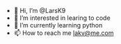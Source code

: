 - 👋 Hi, I’m @LarsK9
- 👀 I’m interested in learing to code
- 🌱 I’m currently learning python
- 📫 How to reach me lakv@me.com

<!---
LarsK9/LarsK9 is a ✨ special ✨ repository because its `README.md` (this file) appears on your GitHub profile.
You can click the Preview link to take a look at your changes.
--->
